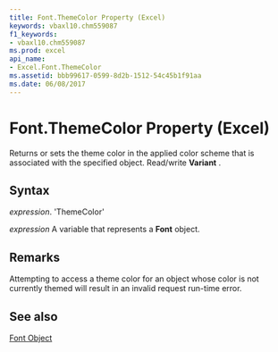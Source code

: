 ```yaml
---
title: Font.ThemeColor Property (Excel)
keywords: vbaxl10.chm559087
f1_keywords:
- vbaxl10.chm559087
ms.prod: excel
api_name:
- Excel.Font.ThemeColor
ms.assetid: bbb99617-0599-8d2b-1512-54c45b1f91aa
ms.date: 06/08/2017
---
```



# Font.ThemeColor Property (Excel)

Returns or sets the theme color in the applied color scheme that is associated with the specified object. Read/write  **Variant** .


## Syntax

 _expression_. 'ThemeColor'

 _expression_ A variable that represents a **Font** object.


## Remarks

Attempting to access a theme color for an object whose color is not currently themed will result in an invalid request run-time error.


## See also


[Font Object](Excel.Font(objec).md)

